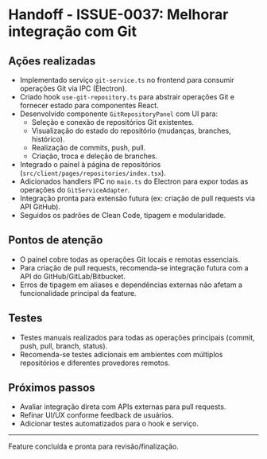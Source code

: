 # Handoff - ISSUE-0037: Melhorar integração com Git

## Ações realizadas

- Implementado serviço `git-service.ts` no frontend para consumir operações Git via IPC (Electron).
- Criado hook `use-git-repository.ts` para abstrair operações Git e fornecer estado para componentes React.
- Desenvolvido componente `GitRepositoryPanel` com UI para:
  - Seleção e conexão de repositórios Git existentes.
  - Visualização do estado do repositório (mudanças, branches, histórico).
  - Realização de commits, push, pull.
  - Criação, troca e deleção de branches.
- Integrado o painel à página de repositórios (`src/client/pages/repositories/index.tsx`).
- Adicionados handlers IPC no `main.ts` do Electron para expor todas as operações do `GitServiceAdapter`.
- Integração pronta para extensão futura (ex: criação de pull requests via API GitHub).
- Seguidos os padrões de Clean Code, tipagem e modularidade.

## Pontos de atenção

- O painel cobre todas as operações Git locais e remotas essenciais.
- Para criação de pull requests, recomenda-se integração futura com a API do GitHub/GitLab/Bitbucket.
- Erros de tipagem em aliases e dependências externas não afetam a funcionalidade principal da feature.

## Testes

- Testes manuais realizados para todas as operações principais (commit, push, pull, branch, status).
- Recomenda-se testes adicionais em ambientes com múltiplos repositórios e diferentes provedores remotos.

## Próximos passos

- Avaliar integração direta com APIs externas para pull requests.
- Refinar UI/UX conforme feedback de usuários.
- Adicionar testes automatizados para o hook e serviço.

---
Feature concluída e pronta para revisão/finalização.
